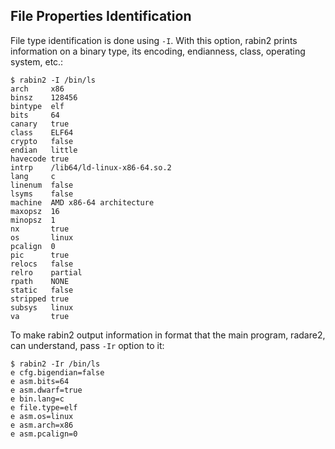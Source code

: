 ## File Properties Identification

File type identification is done using `-I`. With this option, rabin2 prints information on a binary type, its encoding, endianness, class, operating system, etc.:
```
$ rabin2 -I /bin/ls
arch     x86
binsz    128456
bintype  elf
bits     64
canary   true
class    ELF64
crypto   false
endian   little
havecode true
intrp    /lib64/ld-linux-x86-64.so.2
lang     c
linenum  false
lsyms    false
machine  AMD x86-64 architecture
maxopsz  16
minopsz  1
nx       true
os       linux
pcalign  0
pic      true
relocs   false
relro    partial
rpath    NONE
static   false
stripped true
subsys   linux
va       true
```

To make rabin2 output information in format that the main program, radare2, can understand, pass `-Ir` option to it:
```
$ rabin2 -Ir /bin/ls
e cfg.bigendian=false
e asm.bits=64
e asm.dwarf=true
e bin.lang=c
e file.type=elf
e asm.os=linux
e asm.arch=x86
e asm.pcalign=0
```

